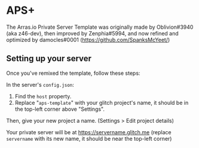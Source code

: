 # APS+ 
The Arras.io Private Server Template was originally made by Oblivion#3940 (aka z46-dev), then improved by Zenphia#5994, and now refined and optimized by damocles#0001 (https://github.com/SpanksMcYeet/)

## Setting up your server

Once you've remixed the template, follow these steps:

In the server's `config.json`:
1. Find the `host` property.
2. Replace "`aps-template`" with your glitch project's name, it should be in the top-left corner above "Settings".

Then, give your new project a name. (Settings > Edit project details)

Your private server will be at <https://servername.glitch.me> (replace `servername` with its new name, it should be near the top-left corner)
